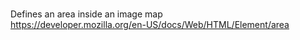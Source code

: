 # <area>

Defines an area inside an image map  
https://developer.mozilla.org/en-US/docs/Web/HTML/Element/area  
